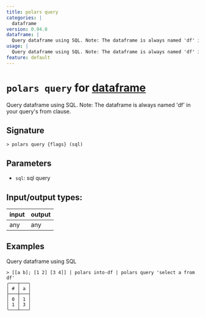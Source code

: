 ```yaml
---
title: polars query
categories: |
  dataframe
version: 0.94.0
dataframe: |
  Query dataframe using SQL. Note: The dataframe is always named 'df' in your query's from clause.
usage: |
  Query dataframe using SQL. Note: The dataframe is always named 'df' in your query's from clause.
feature: default
---
```

<!-- This file is automatically generated. Please edit the command in https://github.com/nushell/nushell instead. -->

# `polars query` for [dataframe](/commands/categories/dataframe.md)

<div class='command-title'>Query dataframe using SQL. Note: The dataframe is always named &#x27;df&#x27; in your query&#x27;s from clause.</div>

## Signature

```> polars query {flags} (sql)```

## Parameters

 -  `sql`: sql query


## Input/output types:

| input | output |
| ----- | ------ |
| any   | any    |

## Examples

Query dataframe using SQL
```nu
> [[a b]; [1 2] [3 4]] | polars into-df | polars query 'select a from df'
╭───┬───╮
│ # │ a │
├───┼───┤
│ 0 │ 1 │
│ 1 │ 3 │
╰───┴───╯

```
